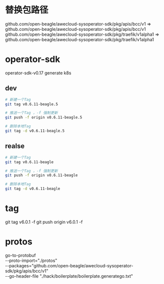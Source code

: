 # 替换包路径
github.com/open-beagle/awecloud-sysoperator-sdk/pkg/apis/bcc/v1 => github.com/open-beagle/awecloud-sysoperator-sdk/pkg/apis/bcc/v1
github.com/open-beagle/awecloud-sysoperator-sdk/pkg/traefik/v1alpha1 => github.com/open-beagle/awecloud-sysoperator-sdk/pkg/traefik/v1alpha1


# operator-sdk
operator-sdk-v0.17 generate k8s


## dev

```bash
# 新建一个Tag
git tag v0.6.11-beagle.5

# 推送一个Tag ，-f 强制更新
git push -f origin v0.6.11-beagle.5

# 删除本地Tag
git tag -d v0.6.11-beagle.5
```

## realse

```bash
# 新建一个Tag
git tag v0.6.11-beagle

# 推送一个Tag ，-f 强制更新
git push -f origin v0.6.11-beagle

# 删除本地Tag
git tag -d v0.6.11-beagle
```

# tag
git tag v6.0.1 -f
git push origin v6.0.1 -f

# protos
go-to-protobuf \
  --proto-import="./protos" \
  --packages="github.com/open-beagle/awecloud-sysoperator-sdk/pkg/apis/bcc/v1" \
  --go-header-file "./hack/boilerplate/boilerplate.generatego.txt"